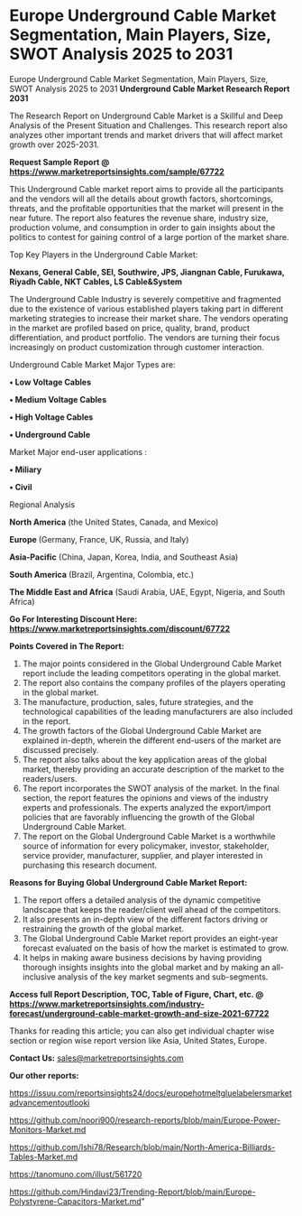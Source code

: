 # Europe Underground Cable Market Segmentation, Main Players, Size, SWOT Analysis 2025 to 2031
Europe Underground Cable Market Segmentation, Main Players, Size, SWOT Analysis 2025 to 2031
<strong>Underground Cable Market Research Report 2031</strong>

The Research Report on Underground Cable Market is a Skillful and Deep Analysis of the Present Situation and Challenges. This research report also analyzes other important trends and market drivers that will affect market growth over 2025-2031.

<strong>Request Sample Report @ <a href=https://www.marketreportsinsights.com/sample/67722>https://www.marketreportsinsights.com/sample/67722</a></strong>

This Underground Cable market report aims to provide all the participants and the vendors will all the details about growth factors, shortcomings, threats, and the profitable opportunities that the market will present in the near future. The report also features the revenue share, industry size, production volume, and consumption in order to gain insights about the politics to contest for gaining control of a large portion of the market share.

Top Key Players in the Underground Cable Market:

<strong>Nexans, General Cable, SEI, Southwire, JPS, Jiangnan Cable, Furukawa, Riyadh Cable, NKT Cables, LS Cable&System</strong>

The Underground Cable Industry is severely competitive and fragmented due to the existence of various established players taking part in different marketing strategies to increase their market share. The vendors operating in the market are profiled based on price, quality, brand, product differentiation, and product portfolio. The vendors are turning their focus increasingly on product customization through customer interaction.

Underground Cable Market Major Types are:

<strong>• Low Voltage Cables

• Medium Voltage Cables

• High Voltage Cables

• Underground Cable</strong>

Market Major end-user applications :

<strong>• Miliary

• Civil</strong>

Regional Analysis

</u><strong><b>North America</b></strong> (the United States, Canada, and Mexico)

<strong><b>Europe </b></strong>(Germany, France, UK, Russia, and Italy)

<strong><b>Asia-Pacific</b></strong> (China, Japan, Korea, India, and Southeast Asia)

<strong><b>South America</b></strong> (Brazil, Argentina, Colombia, etc.)

<strong><b>The Middle East and Africa</b></strong> (Saudi Arabia, UAE, Egypt, Nigeria, and South Africa)

<strong>Go For Interesting Discount Here: <a href=https://www.marketreportsinsights.com/discount/67722>https://www.marketreportsinsights.com/discount/67722</a></strong>

<strong>Points Covered in The Report:</strong>
<ol>
  <li>The major points considered in the Global Underground Cable Market report include the leading competitors operating in the global market.</li>
  <li>The report also contains the company profiles of the players operating in the global market.</li>
  <li>The manufacture, production, sales, future strategies, and the technological capabilities of the leading manufacturers are also included in the report.</li>
  <li>The growth factors of the Global Underground Cable Market are explained in-depth, wherein the different end-users of the market are discussed precisely.</li>
  <li>The report also talks about the key application areas of the global market, thereby providing an accurate description of the market to the readers/users.</li>
  <li>The report incorporates the SWOT analysis of the market. In the final section, the report features the opinions and views of the industry experts and professionals. The experts analyzed the export/import policies that are favorably influencing the growth of the Global Underground Cable Market.</li>
  <li>The report on the Global Underground Cable Market is a worthwhile source of information for every policymaker, investor, stakeholder, service provider, manufacturer, supplier, and player interested in purchasing this research document.</li>
</ol>
<strong>Reasons for Buying Global Underground Cable Market Report:</strong>

<ol>
  <li>The report offers a detailed analysis of the dynamic competitive landscape that keeps the reader/client well ahead of the competitors.</li>
  <li>It also presents an in-depth view of the different factors driving or restraining the growth of the global market.</li>
  <li>The Global Underground Cable Market report provides an eight-year forecast evaluated on the basis of how the market is estimated to grow.</li>
  <li>It helps in making aware business decisions by having providing thorough insights insights into the global market and by making an all-inclusive analysis of the key market segments and sub-segments.</li>
</ol>
<strong>Access full Report Description, TOC, Table of Figure, Chart, etc. @ <a href=https://www.marketreportsinsights.com/industry-forecast/underground-cable-market-growth-and-size-2021-67722>https://www.marketreportsinsights.com/industry-forecast/underground-cable-market-growth-and-size-2021-67722</a></strong>


Thanks for reading this article; you can also get individual chapter wise section or region wise report version like Asia, United States, Europe.

<strong>Contact Us:</strong>
sales@marketreportsinsights.com

<strong>Our other reports:</strong>

<a href=https://issuu.com/reportsinsights24/docs/europehotmeltgluelabelersmarketadvancementoutlooki>https://issuu.com/reportsinsights24/docs/europehotmeltgluelabelersmarketadvancementoutlooki</a>

<a href=https://github.com/noori900/research-reports/blob/main/Europe-Power-Monitors-Market.md>https://github.com/noori900/research-reports/blob/main/Europe-Power-Monitors-Market.md</a>

<a href=https://github.com/Ishi78/Research/blob/main/North-America-Billiards-Tables-Market.md>https://github.com/Ishi78/Research/blob/main/North-America-Billiards-Tables-Market.md</a>

<a href=https://tanomuno.com/illust/561720>https://tanomuno.com/illust/561720</a>

<a href=https://github.com/Hindavi23/Trending-Report/blob/main/Europe-Polystyrene-Capacitors-Market.md>https://github.com/Hindavi23/Trending-Report/blob/main/Europe-Polystyrene-Capacitors-Market.md</a>"

